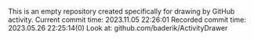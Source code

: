 This is an empty repository created specifically for drawing by GitHub activity.
Current commit time: 2023.11.05 22:26:01
Recorded commit time: 2023.05.26 22:25:14(0)
Look at: github.com/baderik/ActivityDrawer

